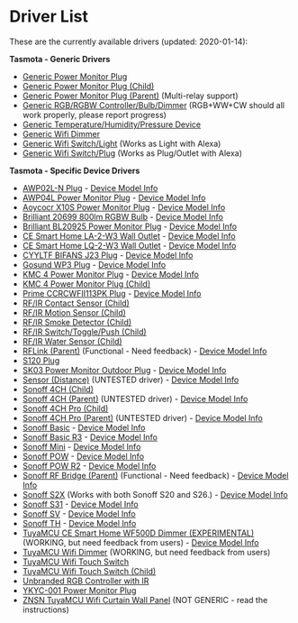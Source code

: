 # Driver List 
These are the currently available drivers (updated: 2020-01-14):

**Tasmota - Generic Drivers**
* [Generic Power Monitor Plug](https://github.com/markus-li/Hubitat/blob/master/drivers/expanded/tasmota-generic-pm-plug-expanded.groovy)
* [Generic Power Monitor Plug (Child)](https://github.com/markus-li/Hubitat/blob/master/drivers/expanded/tasmota-generic-pm-plug-child-expanded.groovy)
* [Generic Power Monitor Plug (Parent)](https://github.com/markus-li/Hubitat/blob/master/drivers/expanded/tasmota-generic-pm-plug-parent-expanded.groovy) (Multi-relay support)
* [Generic RGB/RGBW Controller/Bulb/Dimmer](https://github.com/markus-li/Hubitat/blob/master/drivers/expanded/tasmota-generic-rgb-rgbw-controller-bulb-dimmer-expanded.groovy) (RGB+WW+CW should all work properly, please report progress)
* [Generic Temperature/Humidity/Pressure Device](https://github.com/markus-li/Hubitat/blob/master/drivers/expanded/tasmota-generic-thp-device-expanded.groovy)
* [Generic Wifi Dimmer](https://github.com/markus-li/Hubitat/blob/master/drivers/expanded/tasmota-generic-wifi-dimmer-expanded.groovy)
* [Generic Wifi Switch/Light](https://github.com/markus-li/Hubitat/blob/master/drivers/expanded/tasmota-generic-wifi-switch-light-expanded.groovy) (Works as Light with Alexa)
* [Generic Wifi Switch/Plug](https://github.com/markus-li/Hubitat/blob/master/drivers/expanded/tasmota-generic-wifi-switch-plug-expanded.groovy) (Works as Plug/Outlet with Alexa)

**Tasmota - Specific Device Drivers**
* [AWP02L-N Plug](https://github.com/markus-li/Hubitat/blob/master/drivers/expanded/tasmota-awp02l-n-plug-expanded.groovy) - [Device Model Info](https://templates.blakadder.com/hugoai_awp02l-n.html)
* [AWP04L Power Monitor Plug](https://github.com/markus-li/Hubitat/blob/master/drivers/expanded/tasmota-awp04l-pm-plug-expanded.groovy) - [Device Model Info](https://templates.blakadder.com/awp04l.html)
* [Aoycocr X10S Power Monitor Plug](https://github.com/markus-li/Hubitat/blob/master/drivers/expanded/tasmota-aoycocr-x10s-pm-plug-expanded.groovy) - [Device Model Info](https://templates.blakadder.com/aoycocr_X10S.html)
* [Brilliant 20699 800lm RGBW Bulb](https://github.com/markus-li/Hubitat/blob/master/drivers/expanded/tasmota-brilliant-20699-rgbw-bulb-expanded.groovy) - [Device Model Info](https://templates.blakadder.com/brilliant_20699.html)
* [Brilliant BL20925 Power Monitor Plug](https://github.com/markus-li/Hubitat/blob/master/drivers/expanded/tasmota-brilliant-bl20925-pm-plug-expanded.groovy) - [Device Model Info](https://templates.blakadder.com/brilliant_BL20925.html)
* [CE Smart Home LA-2-W3 Wall Outlet](https://github.com/markus-li/Hubitat/blob/master/drivers/expanded/tasmota-ce-la-2-w3-wall-outlet-expanded.groovy) - [Device Model Info](https://templates.blakadder.com/ce_smart_home_LA-2-W3.html)
* [CE Smart Home LQ-2-W3 Wall Outlet](https://github.com/markus-li/Hubitat/blob/master/drivers/expanded/tasmota-ce-lq-2-w3-wall-outlet-expanded.groovy) - [Device Model Info](https://templates.blakadder.com/ce_smart_home_LQ-2-W3.html)
* [CYYLTF BIFANS J23 Plug](https://github.com/markus-li/Hubitat/blob/master/drivers/expanded/tasmota-cyyltf-bifans-j23-plug-expanded.groovy) - [Device Model Info](https://templates.blakadder.com/cyyltd_bifans_J23.html)
* [Gosund WP3 Plug](https://github.com/markus-li/Hubitat/blob/master/drivers/expanded/tasmota-gosund-wp3-plug-expanded.groovy) - [Device Model Info](https://templates.blakadder.com/gosund_wp3.html)
* [KMC 4 Power Monitor Plug](https://github.com/markus-li/Hubitat/blob/master/drivers/expanded/tasmota-kmc-4-pm-plug-expanded.groovy) - [Device Model Info](https://templates.blakadder.com/kmc-4.html)
* [KMC 4 Power Monitor Plug (Child)](https://github.com/markus-li/Hubitat/blob/master/drivers/expanded/tasmota-kmc-4-pm-plug-child-expanded.groovy)
* [Prime CCRCWFII113PK Plug](https://github.com/markus-li/Hubitat/blob/master/drivers/expanded/tasmota-prime-ccrcwfii113pk-plug-expanded.groovy) - [Device Model Info](https://templates.blakadder.com/prime_CCRCWFII113PK.html)
* [RF/IR Contact Sensor (Child)](https://github.com/markus-li/Hubitat/blob/master/drivers/expanded/tasmota-rf-ir-contact-sensor-child-expanded.groovy)
* [RF/IR Motion Sensor (Child)](https://github.com/markus-li/Hubitat/blob/master/drivers/expanded/tasmota-rf-ir-motion-sensor-child-expanded.groovy)
* [RF/IR Smoke Detector (Child)](https://github.com/markus-li/Hubitat/blob/master/drivers/expanded/tasmota-rf-ir-smoke-detector-child-expanded.groovy)
* [RF/IR Switch/Toggle/Push (Child)](https://github.com/markus-li/Hubitat/blob/master/drivers/expanded/tasmota-rf-ir-switch-toggle-push-child-expanded.groovy)
* [RF/IR Water Sensor (Child)](https://github.com/markus-li/Hubitat/blob/master/drivers/expanded/tasmota-rf-ir-water-sensor-child-expanded.groovy)
* [RFLink (Parent)](https://github.com/markus-li/Hubitat/blob/master/drivers/expanded/tasmota-rflink-parent-expanded.groovy) (Functional - Need feedback) - [Device Model Info](http://www.rflink.nl/blog2/wiring)
* [S120 Plug](https://github.com/markus-li/Hubitat/blob/master/drivers/expanded/tasmota-s120-plug-expanded.groovy)
* [SK03 Power Monitor Outdoor Plug](https://github.com/markus-li/Hubitat/blob/master/drivers/expanded/tasmota-sk03-pm-outdoor-plug-expanded.groovy) - [Device Model Info](https://templates.blakadder.com/SK03_outdoor.html)
* [Sensor (Distance)](https://github.com/markus-li/Hubitat/blob/master/drivers/expanded/tasmota-sensor-distance-expanded.groovy) (UNTESTED driver) - [Device Model Info](https://github.com/arendst/Tasmota/wiki/HC-SR04)
* [Sonoff 4CH (Child)](https://github.com/markus-li/Hubitat/blob/master/drivers/expanded/tasmota-sonoff-4ch-child-expanded.groovy)
* [Sonoff 4CH (Parent)](https://github.com/markus-li/Hubitat/blob/master/drivers/expanded/tasmota-sonoff-4ch-parent-expanded.groovy) (UNTESTED driver) - [Device Model Info](https://templates.blakadder.com/sonoff_4CH.html)
* [Sonoff 4CH Pro (Child)](https://github.com/markus-li/Hubitat/blob/master/drivers/expanded/tasmota-sonoff-4ch-pro-child-expanded.groovy)
* [Sonoff 4CH Pro (Parent)](https://github.com/markus-li/Hubitat/blob/master/drivers/expanded/tasmota-sonoff-4ch-pro-parent-expanded.groovy) (UNTESTED driver) - [Device Model Info](https://templates.blakadder.com/sonoff_4CH_Pro.html)
* [Sonoff Basic](https://github.com/markus-li/Hubitat/blob/master/drivers/expanded/tasmota-sonoff-basic-expanded.groovy) - [Device Model Info](https://templates.blakadder.com/sonoff_basic.html)
* [Sonoff Basic R3](https://github.com/markus-li/Hubitat/blob/master/drivers/expanded/tasmota-sonoff-basic-r3-expanded.groovy) - [Device Model Info](https://templates.blakadder.com/sonoff_basic_R3.html)
* [Sonoff Mini](https://github.com/markus-li/Hubitat/blob/master/drivers/expanded/tasmota-sonoff-mini-expanded.groovy) - [Device Model Info](https://templates.blakadder.com/sonoff_mini.html)
* [Sonoff POW](https://github.com/markus-li/Hubitat/blob/master/drivers/expanded/tasmota-sonoff-pow-expanded.groovy) - [Device Model Info](https://templates.blakadder.com/sonoff_Pow.html)
* [Sonoff POW R2](https://github.com/markus-li/Hubitat/blob/master/drivers/expanded/tasmota-sonoff-powr2-expanded.groovy) - [Device Model Info](https://templates.blakadder.com/sonoff_Pow_R2.html)
* [Sonoff RF Bridge (Parent)](https://github.com/markus-li/Hubitat/blob/master/drivers/expanded/tasmota-sonoff-rf-bridge-parent-expanded.groovy) (Functional - Need feedback) - [Device Model Info](https://templates.blakadder.com/sonoff_RF_bridge.html)
* [Sonoff S2X](https://github.com/markus-li/Hubitat/blob/master/drivers/expanded/tasmota-sonoff-s2x-expanded.groovy) (Works with both Sonoff S20 and S26.) - [Device Model Info](https://templates.blakadder.com/sonoff_S20.html)
* [Sonoff S31](https://github.com/markus-li/Hubitat/blob/master/drivers/expanded/tasmota-sonoff-s31-expanded.groovy) - [Device Model Info](https://templates.blakadder.com/sonoff_S31.html)
* [Sonoff SV](https://github.com/markus-li/Hubitat/blob/master/drivers/expanded/tasmota-sonoff-sv-expanded.groovy) - [Device Model Info](https://templates.blakadder.com/sonoff_SV.html)
* [Sonoff TH](https://github.com/markus-li/Hubitat/blob/master/drivers/expanded/tasmota-sonoff-th-expanded.groovy) - [Device Model Info](https://templates.blakadder.com/sonoff_TH.html)
* [TuyaMCU CE Smart Home WF500D Dimmer (EXPERIMENTAL)](https://github.com/markus-li/Hubitat/blob/master/drivers/expanded/tasmota-tuyamcu-ce-wf500d-dimmer-expanded.groovy) (WORKING, but need feedback from users) - [Device Model Info](https://templates.blakadder.com/ce_smart_home-WF500D.html)
* [TuyaMCU Wifi Dimmer](https://github.com/markus-li/Hubitat/blob/master/drivers/expanded/tasmota-tuyamcu-wifi-dimmer-expanded.groovy) (WORKING, but need feedback from users)
* [TuyaMCU Wifi Touch Switch](https://github.com/markus-li/Hubitat/blob/master/drivers/expanded/tasmota-tuyamcu-wifi-touch-switch-expanded.groovy)
* [TuyaMCU Wifi Touch Switch (Child)](https://github.com/markus-li/Hubitat/blob/master/drivers/expanded/tasmota-tuyamcu-wifi-touch-switch-child-expanded.groovy)
* [Unbranded RGB Controller with IR](https://github.com/markus-li/Hubitat/blob/master/drivers/expanded/tasmota-unbranded-rgb-controller-with-ir-expanded.groovy)
* [YKYC-001 Power Monitor Plug](https://github.com/markus-li/Hubitat/blob/master/drivers/expanded/tasmota-ykyc-001-pm-plug-expanded.groovy)
* [ZNSN TuyaMCU Wifi Curtain Wall Panel](https://github.com/markus-li/Hubitat/blob/master/drivers/expanded/tasmota-znsn-tuyamcu-wifi-curtain-wall-panel-expanded.groovy) (NOT GENERIC - read the instructions)
